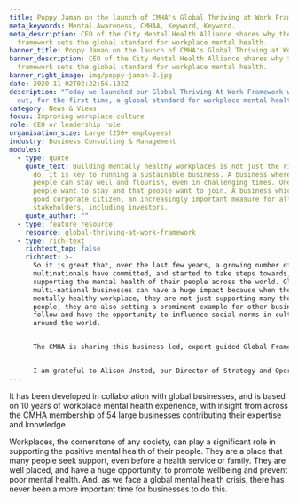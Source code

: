 ```yaml
---
title: Poppy Jaman on the launch of CMHA's Global Thriving at Work Framework
meta_keywords: Mental Awareness, CMHAA, Keyword, Keyword.
meta_description: CEO of the City Mental Health Alliance shares why the new
  framework sets the global standard for workplace mental health.
banner_title: Poppy Jaman on the launch of CMHA's Global Thriving at Work Framework
banner_description: CEO of the City Mental Health Alliance shares why the new
  framework sets the global standard for workplace mental health.
banner_right_image: img/poppy-jaman-2.jpg
date: 2020-11-02T02:22:56.132Z
description: "Today we launched our Global Thriving At Work Framework which sets
  out, for the first time, a global standard for workplace mental health. "
category: News & Views
focus: Improving workplace culture
role: CEO or leadership role
organisation_size: Large (250+ employees)
industry: Business Consulting & Management
modules:
  - type: quote
    quote_text: Building mentally healthy workplaces is not just the right thing to
      do, it is key to running a sustainable business. A business where your
      people can stay well and flourish, even in challenging times. One where
      people want to stay and that people want to join. A business which is a
      good corporate citizen, an increasingly important measure for all
      stakeholders, including investors.
    quote_author: ""
  - type: feature_resource
    resource: global-thriving-at-work-framework
  - type: rich-text
    richtext_top: false
    richtext: >-
      So it is great that, over the last few years, a growing number of
      multinationals have committed, and started to take steps towards,
      supporting the mental health of their people across the world. Global and
      multi-national businesses can have a huge impact because when they build a
      mentally healthy workplace, they are not just supporting many thousands of
      people, they are also setting a prominent example for other businesses to
      follow and have the opportunity to influence social norms in cultures
      around the world. 


      The CMHA is sharing this business-led, expert-guided Global Framework to give multi-national organisations the direction and guidance they need to act on their commitment to create a sustainable mental health strategy and build a mentally healthy workplace for all. The framework, and its advice, is pragmatic for different organisations, cultures, and industries. It recommends practical actions that businesses can take, wherever they are on the mental health journey. It also includes a simple means of self-assessment that will allow businesses to measure their progress against the three pillars, to help them further embed change. The CMHA has evidence that this approach works at a national level, through our different regional Thriving At Work Programs, but this approach has been missing at a global level. Until now.


      I am grateful to Alison Unsted, our Director of Strategy and Operations, and our global CMHA business community, who have worked together to develop this. I am proud that the CMHA is again showing it is a global movement for change, as our members share their knowledge and experience of workplace mental health for the benefit of all. And I am calling on global organisations to be radical and relentless in its expectation of itself to support the mental health of its people, wherever they are based in the world.
---
```

It has been developed in collaboration with global businesses, and is based on 10 years of workplace mental health experience, with insight from across the CMHA membership of 54 large businesses contributing their expertise and knowledge. 

Workplaces, the cornerstone of any society, can play a significant role in supporting the positive mental health of their people. They are a place that many people seek support, even before a health service or family. They are well placed, and have a huge opportunity, to promote wellbeing and prevent poor mental health. And, as we face a global mental health crisis, there has never been a more important time for businesses to do this.